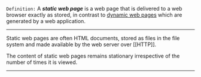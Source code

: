 `Definition:`
A _**static web page**_ is a web page that is delivered to a web browser exactly as stored, in contrast to [dynamic web pages](Dynamic%20web%20pages.md) which are generated by a web application. 

---
Static web pages are often HTML documents, stored as files in the file system and made available by the web server over [[HTTP]]. 

The content of static web pages remains stationary irrespective of the number of times it is viewed.

---

